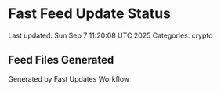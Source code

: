 # Fast Feed Update Status
Last updated: Sun Sep  7 11:20:08 UTC 2025
Categories: crypto

## Feed Files Generated

Generated by Fast Updates Workflow
